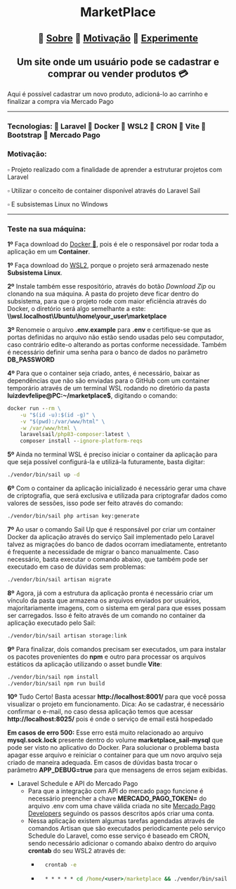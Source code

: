 <h1 align="center">MarketPlace</h1>

<h2 align="center">🔸 <a href='#Sobre'>Sobre</a> 🔸 <a href='#Motivo'>Motivação</a> 🔸 <a href='#Experimente'>Experimente</a></h2>

<h2 id='Sobre' align="center">Um site onde um usuário pode se cadastrar e comprar ou vender produtos 💳</h2>
<p>Aqui é possível cadastrar um novo produto, adicioná-lo ao carrinho e finalizar a compra via Mercado Pago</p>

<hr>
<h3>Tecnologias: 📑 Laravel 📑 Docker 📑 WSL2 📑 CRON 📑 Vite 📑 Bootstrap 📑 Mercado Pago</h3>

<h3 id='Motivo'>Motivação:</h3>
<p> ▫️ Projeto realizado com a finalidade de aprender a estruturar projetos com Laravel </p> 
<p> ▫️ Utilizar o conceito de container disponível através do Laravel Sail</p> 
<p> ▫️ E subsistemas Linux no Windows</p> 

<hr>

<h3 id='Experimente'>Teste na sua máquina:</h3>
<p><strong>1º</strong> Faça download do <a href='https://www.docker.com/products/docker-desktop/'>Docker 🐋</a>, pois é ele o responsável por rodar toda a aplicação em um <strong>Container</strong>.</p>
<p><strong>1º</strong> Faça download do <a href='https://learn.microsoft.com/en-us/windows/wsl/install'>WSL2</a>, porque o projeto será armazenado neste <strong>Subsistema Linux</strong>.</p>

<p><strong>2º</strong> Instale também esse respositório, através do botão <i>Download Zip</i> ou clonando na sua máquina. A pasta do projeto deve ficar dentro do subsistema, para que o projeto rode com maior eficiência através do Docker, 
    o diretório será algo semelhante a este: <strong>\\wsl.localhost\Ubuntu\home\your_user\marketplace</strong>
</p>
<p><strong>3º</strong> Renomeie o arquivo <strong>.env.example</strong> para <strong>.env</strong> e certifique-se que as portas definidas no arquivo não estão sendo usadas pelo seu computador, caso contrário edite-o alterando as portas conforme necessidade. Também é necessário definir uma senha para o banco de dados no parâmetro <strong>DB_PASSWORD</strong></p>

<p><strong>4º</strong> Para que o container seja criado, antes, é necessário, baixar as dependências que não são enviadas para o GitHub com um container temporário através de um terminal WSL rodando no diretório da pasta <strong>luizdevfelipe@PC:~/marketplace$</strong>, digitando o comando:<br>

```cmd
docker run --rm \
    -u "$(id -u):$(id -g)" \
    -v "$(pwd):/var/www/html" \
    -w /var/www/html \
    laravelsail/php83-composer:latest \
    composer install --ignore-platform-reqs
```

<p><strong>5º</strong> Ainda no terminal WSL é preciso iniciar o container da aplicação para que seja possível configurá-la e utilizá-la futuramente, basta digitar:<br>

```cmd
./vendor/bin/sail up -d
```

<p><strong>6º</strong> Com o container da aplicação inicializado é necessário gerar uma chave de criptografia, que será exclusiva e utilizada para criptografar dados como valores de sessões, isso pode ser feito através do comando:<br>

```cmd
./vendor/bin/sail php artisan key:generate
```

<p><strong>7º</strong> Ao usar o comando Sail Up que é responsável por criar um container Docker da aplicação através do serviço Sail implementado pelo Laravel talvez as migrações do banco de dados ocorram imediatamente, entretanto é frequente a necessidade de migrar o banco manualmente. Caso necessário, basta executar o comando abaixo, que também pode ser executado em caso de dúvidas sem problemas:<br>

```cmd
./vendor/bin/sail artisan migrate
```
<p><strong>8º</strong> Agora, já com a estrutura da aplicação pronta é necessário criar um vínculo da pasta que armazena os arquivos enviados por usuários, majoritariamente imagens, com o sistema em geral para que esses possam ser carregados. Isso é feito através de um comando no container da aplicação executado pelo Sail:</p>

```cmd
./vendor/bin/sail artisan storage:link
```

<p><strong>9º</strong> Para finalizar, dois comandos precisam ser executados, um para instalar os pacotes provenientes do <strong>npm</strong> e outro para processar os arquivos estáticos da aplicação utilizando o asset bundle <strong>Vite</strong>:</p>

```cmd
./vendor/bin/sail npm install
./vendor/bin/sail npm run build
```

<p><strong>10º</strong> Tudo Certo! Basta acessar <strong>http://localhost:8001/</strong> para que você possa visualizar o projeto em funcionamento. Dica: Ao se cadastrar, é necessário confirmar o e-mail, no caso dessa aplicação temos que acessar <strong>http://localhost:8025/</strong> pois é onde o serviço de email está hospedado</p>

<p><strong>Em casos de erro 500:</strong> Esse erro está muito relacionado ao arquivo <strong>mysql.sock.lock</strong> presente dentro do volume <strong>marketplace_sail-mysql</strong> que pode ser visto no aplicativo do Docker. Para solucionar o problema basta apagar esse arquivo e reiniciar o container para que um novo arquivo seja criado de maneira adequada. Em casos de dúvidas basta trocar o parâmetro <strong>APP_DEBUG=true</strong> para que mensagens de erros sejam exibidas.</p>

* Laravel Schedule e API do Mercado Pago 
    - Para que a integração com API do mercado pago funcione é necessário preencher a chave <strong>MERCADO_PAGO_TOKEN=</strong> do arquivo .env com uma chave válida criada no site [Mercado Pago Developers](https://www.mercadopago.com.br/developers/pt) seguindo os passos descritos após criar uma conta.
    - Nessa aplicação existem algumas tarefas agendadas através de comandos Artisan que são executados periodicamente pelo serviço Schedule do Laravel, como esse serviço é baseado em CRON, sendo necessário adicionar o comando abaixo dentro do arquivo <strong>crontab</strong> do seu WSL2 através de:
        - ```cmd
            crontab -e
            ```
        -  ```cmd
             * * * * * cd /home/<user>/marketplace && ./vendor/bin/sail artisan schedule:run >> /dev/null 2>&1
           ```
